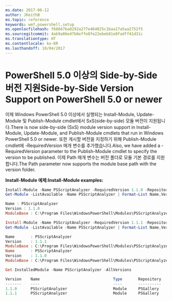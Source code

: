```yaml
---
ms.date: 2017-06-12
author: JKeithB
ms.topic: reference
keywords: wmf,powershell,setup
ms.openlocfilehash: f68847ba8292a277e464025c1baa17a5aa2752f5
ms.sourcegitcommit: 4ab9a86e47b6effe8fe22ebeb81e8fadff41d31c
ms.translationtype: HT
ms.contentlocale: ko-KR
ms.lasthandoff: 10/04/2017
---
```

# <a name="side-by-side-version-support-on-powershell-50-or-newer"></a><span data-ttu-id="e2887-102">PowerShell 5.0 이상의 Side-by-Side 버전 지원</span><span class="sxs-lookup"><span data-stu-id="e2887-102">Side-by-Side Version Support on PowerShell 5.0 or newer</span></span>

<span data-ttu-id="e2887-103">이제 Windows PowerShell 5.0 이상에서 실행되는 Install-Module, Update-Module 및 Publish-Module cmdlet에서 SxS(side-by-side) 모듈 버전이 지원됩니다.</span><span class="sxs-lookup"><span data-stu-id="e2887-103">There is now side-by-side (SxS) module version support in Install-Module, Update-Module, and Publish-Module cmdlets that run in Windows PowerShell 5.0 or newer.</span></span>
<span data-ttu-id="e2887-104">또한 게시할 버전을 지정하기 위해 Publish-Module cmdlet에 -RequiredVersion 매개 변수를 추가했습니다.</span><span class="sxs-lookup"><span data-stu-id="e2887-104">Also, we have added a -RequiredVersion parameter to the Publish-Module cmdlet to specify the version to be published.</span></span> <span data-ttu-id="e2887-105">이제 Path 매개 변수는 버전 폴더로 모듈 기본 경로를 지원합니다.</span><span class="sxs-lookup"><span data-stu-id="e2887-105">The Path parameter now supports the module base path with the version folder.</span></span>

<span data-ttu-id="e2887-106">**Install-Module 예제:**</span><span class="sxs-lookup"><span data-stu-id="e2887-106">**Install-Module examples:**</span></span>
```powershell
Install-Module -Name PSScriptAnalyzer -RequiredVersion 1.1.0 -Repository PSGallery
Get-Module -ListAvailable -Name PSScriptAnalyzer | Format-List Name,Version,ModuleBase

Name : PSScriptAnalyzer
Version : 1.1.0
ModuleBase : C:\Program Files\WindowsPowerShell\Modules\PSScriptAnalyzer\1.1.0

Install-Module -Name PSScriptAnalyzer -RequiredVersion 1.1.1 -Repository PSGallery
Get-Module -ListAvailable -Name PSScriptAnalyzer | Format-List Name,Version,ModuleBase

Name       : PSScriptAnalyzer 
Version    : 1.1.1
ModuleBase : C:\Program Files\WindowsPowerShell\Modules\PSScriptAnalyzer\1.1.1
Name       : PSScriptAnalyzer
Version    : 1.1.0
ModuleBase : C:\Program Files\WindowsPowerShell\Modules\PSScriptAnalyzer\1.1.0

Get-InstalledModule -Name PSScriptAnalyzer -AllVersions

Version    Name                                Type       Repository           Description            
-------    ----                                ----       ----------           -----------            
1.1.0      PSScriptAnalyzer                    Module     PSGallery            PSScriptAnalyzer provides script analysis... 
1.1.1      PSScriptAnalyzer                    Module     PSGallery            PSScriptAnalyzer provides script analysis...
```

